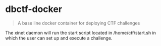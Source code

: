 # dbctf-docker
> A base line docker container for deploying CTF challenges

The xinet daemon will run the start script located in /home/ctf/start.sh in which the user
can set up and execute a challenge.

